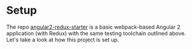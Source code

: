 # Setup

The repo [angular2-redux-starter](https://github.com/rangle/angular2-redux-starter) is a basic webpack-based Angular 2 application (with Redux) with the same testing toolchain outlined above. Let's take a look at how this project is set up.

